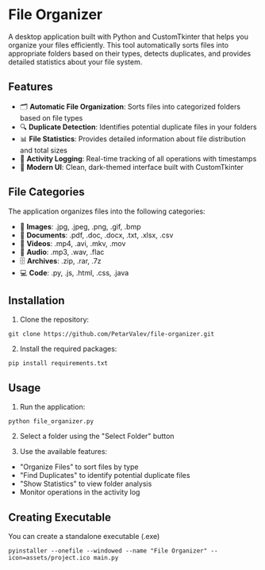 # File Organizer

A desktop application built with Python and CustomTkinter that helps you organize your files efficiently. This tool automatically sorts files into appropriate folders based on their types, detects duplicates, and provides detailed statistics about your file system.

## Features

- 🗂️ **Automatic File Organization**: Sorts files into categorized folders based on file types
- 🔍 **Duplicate Detection**: Identifies potential duplicate files in your folders
- 📊 **File Statistics**: Provides detailed information about file distribution and total sizes
- 📝 **Activity Logging**: Real-time tracking of all operations with timestamps
- 🎨 **Modern UI**: Clean, dark-themed interface built with CustomTkinter

## File Categories

The application organizes files into the following categories:
- 📸 **Images**: .jpg, .jpeg, .png, .gif, .bmp
- 📄 **Documents**: .pdf, .doc, .docx, .txt, .xlsx, .csv
- 🎥 **Videos**: .mp4, .avi, .mkv, .mov
- 🎵 **Audio**: .mp3, .wav, .flac
- 🗄️ **Archives**: .zip, .rar, .7z
- 💻 **Code**: .py, .js, .html, .css, .java

## Installation

1. Clone the repository:
```
git clone https://github.com/PetarValev/file-organizer.git
```

2. Install the required packages:
```
pip install requirements.txt
```

## Usage

1. Run the application:

```
python file_organizer.py
```

2. Select a folder using the "Select Folder" button

3. Use the available features:
- "Organize Files" to sort files by type
- "Find Duplicates" to identify potential duplicate files
- "Show Statistics" to view folder analysis
- Monitor operations in the activity log

## Creating Executable

You can create a standalone executable (.exe)

```
pyinstaller --onefile --windowed --name "File Organizer" --icon=assets/project.ico main.py
```
